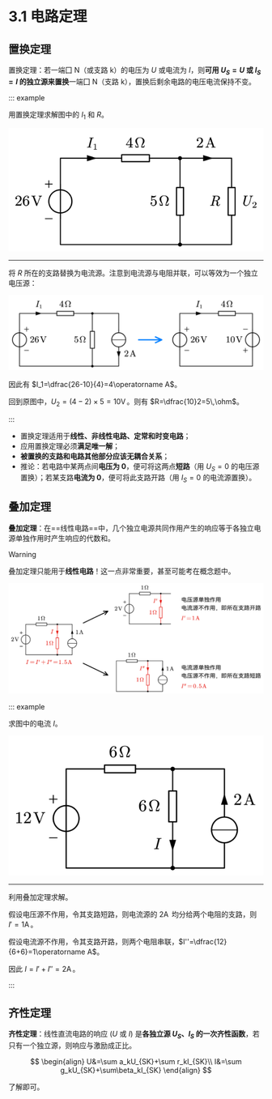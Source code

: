 # 3.1 电路定理

## 置换定理

置换定理：若一端囗 N（或支路 k）的电压为 $U$ 或电流为 $I$，则**可用 $U_S=U$ 或 $I_S=I$ 的独立源来置换**一端囗 N（支路 k），置换后剩余电路的电压电流保持不变。

::: example

用置换定理求解图中的 $I_1$ 和 $R$。

![replace-example](./images/replace-example.svg)

---

将 $R$ 所在的支路替换为电流源。注意到电流源与电阻并联，可以等效为一个独立电压源：

![](./images/replace-example-ana.svg)

因此有 $I_1=\dfrac{26-10}{4}=4\operatorname A$。

回到原图中，$U_2=(4-2)\times5=10\operatorname V$。则有 $R=\dfrac{10}2=5\,\ohm$。

:::

- 置换定理适用于**线性、非线性电路、定常和时变电路**；
- 应用置换定理必须**满足唯一解**；
- **被置换的支路和电路其他部分应该无耦合关系**；
- 推论：若电路中某两点间**电压为 0**，便可将这两点**短路**（用 $U_S = 0$ 的电压源置换）；若某支路**电流为 0**，便可将此支路开路（用 $I_S = 0$ 的电流源置换）。

## 叠加定理

**叠加定理**：在==线性电路==中，几个独立电源共同作用产生的响应等于各独立电源单独作用时产生响应的代数和。

> [!warning]
>
> 叠加定理只能用于**线性电路**！这一点非常重要，甚至可能考在概念题中。

![](./images/source-add.svg)

::: example

求图中的电流 $I$。

![](./images/source-add-exa.svg)

---

利用叠加定理求解。

假设电压源不作用，令其支路短路，则电流源的 $2\operatorname A$ 均分给两个电阻的支路，则 $I'=1\operatorname A$。

假设电流源不作用，令其支路开路，则两个电阻串联，$I''=\dfrac{12}{6+6}=1\operatorname A$。

因此 $I=I'+I''=2\operatorname A$。

:::

## 齐性定理

**齐性定理**：线性直流电路的响应 ($U$ 或 $I$) 是**各独立源 $U_S$、$I_S$ 的一次齐性函数**，若只有一个独立源，则响应与激励成正比。

$$
\begin{align}
U&=\sum a_kU_{SK}+\sum r_kI_{SK}\\
I&=\sum g_kU_{SK}+\sum\beta_kI_{SK}
\end{align}
$$

了解即可。
